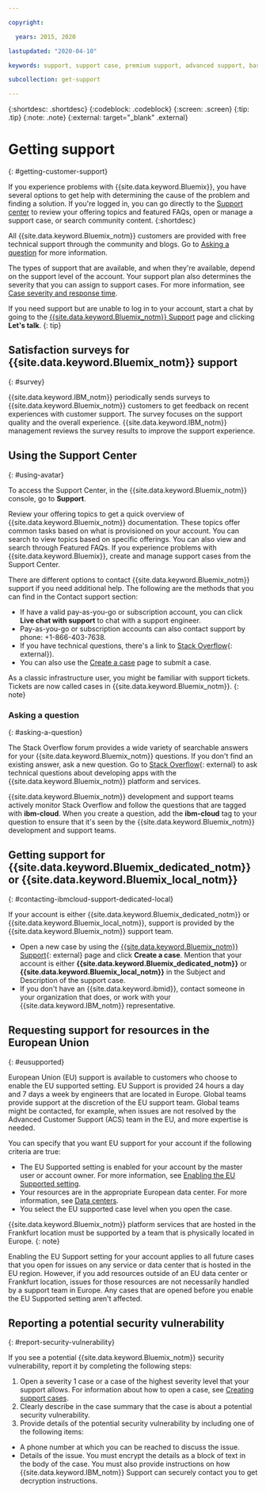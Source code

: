```yaml
---

copyright:

  years: 2015, 2020 

lastupdated: "2020-04-10"

keywords: support, support case, premium support, advanced support, basic support, support page, help

subcollection: get-support

---
```


{:shortdesc: .shortdesc}
{:codeblock: .codeblock}
{:screen: .screen}
{:tip: .tip}
{:note: .note}
{:external: target="_blank" .external}

# Getting support
{: #getting-customer-support}

If you experience problems with {{site.data.keyword.Bluemix}}, you have several options to get help with determining the cause of the problem and finding a solution. If you're logged in, you can go directly to the [Support center](https://{DomainName}/unifiedsupport/supportcenter) to review your offering topics and featured FAQs, open or manage a support case, or search community content.
{:shortdesc}

All {{site.data.keyword.Bluemix_notm}} customers are provided with free technical support through the community and blogs. Go to [Asking a question](/docs/get-support?topic=get-support-getting-customer-support#asking-a-question) for more information. 

The types of support that are available, and when they're available, depend on the support level of the account. Your support plan also determines the severity that you can assign to support cases. For more information, see [Case severity and response time](/docs/get-support?topic=get-support-support-case-severity#support-case-severity).

If you need support but are unable to log in to your account, start a chat by going to the [{{site.data.keyword.Bluemix_notm}} Support](https://www.ibm.com/cloud/support) page and clicking **Let's talk**. 
{: tip}


## Satisfaction surveys for {{site.data.keyword.Bluemix_notm}} support  
{: #survey}

{{site.data.keyword.IBM_notm}} periodically sends surveys to {{site.data.keyword.Bluemix_notm}} customers to get feedback on recent experiences with customer support. The survey focuses on the support quality and the overall experience. {{site.data.keyword.IBM_notm}} management reviews the survey results to improve the support experience.


## Using the Support Center
{: #using-avatar}

To access the Support Center, in the {{site.data.keyword.Bluemix_notm}} console, go to **Support**.  

Review your offering topics to get a quick overview of {{site.data.keyword.Bluemix_notm}} documentation. These topics offer common tasks based on what is provisioned on your account. You can search to view topics based on specific offerings. You can also view and search through Featured FAQs. If you experience problems with {{site.data.keyword.Bluemix}}, create and manage support cases from the Support Center. 

There are different options to contact {{site.data.keyword.Bluemix_notm}} support if you need additional help. The following are the methods that you can find in the Contact support section: 

* If have a valid pay-as-you-go or subscription account, you can click **Live chat with support** to chat with a support engineer.  
* Pay-as-you-go or subscription accounts can also contact support by phone: +1-866-403-7638.
* If you have technical questions, there's a link to [Stack Overflow](https://stackoverflow.com/questions/tagged/ibm-cloud){: external}). 
* You can also use the [Create a case](https://{DomainName}/unifiedsupport/cases/add) page to submit a case.

As a classic infrastructure user, you might be familiar with support tickets. Tickets are now called cases in {{site.data.keyword.Bluemix_notm}}. 
{: note} 

### Asking a question
{: #asking-a-question}

The Stack Overflow forum provides a wide variety of searchable answers for your {{site.data.keyword.Bluemix_notm}} questions. If you don't find an existing answer, ask a new question. Go to [Stack Overflow](https://stackoverflow.com/questions/tagged/ibm-cloud){: external} to ask technical questions about developing apps with the {{site.data.keyword.Bluemix_notm}} platform and services. 

{{site.data.keyword.Bluemix_notm}} development and support teams actively monitor Stack Overflow and follow the questions that are tagged with **ibm-cloud**. When you create a question, add the **ibm-cloud** tag to your question to ensure that it's seen by the {{site.data.keyword.Bluemix_notm}} development and support teams.


## Getting support for {{site.data.keyword.Bluemix_dedicated_notm}} or {{site.data.keyword.Bluemix_local_notm}}
{: #contacting-ibmcloud-support-dedicated-local}

If your account is either {{site.data.keyword.Bluemix_dedicated_notm}} or {{site.data.keyword.Bluemix_local_notm}}, support is provided by the {{site.data.keyword.Bluemix_notm}} support team. 

* Open a new case by using the [{{site.data.keyword.Bluemix_notm}} Support](https://{DomainName}/unifiedsupport/supportcenter){: external} page and click **Create a case**. Mention that your account is either **{{site.data.keyword.Bluemix_dedicated_notm}}** or **{{site.data.keyword.Bluemix_local_notm}}** in the Subject and Description of the support case. 
* If you don't have an {{site.data.keyword.ibmid}}, contact someone in your organization that does, or work with your {{site.data.keyword.IBM_notm}} representative.


## Requesting support for resources in the European Union
{: #eusupported}

European Union (EU) support is available to customers who choose to enable the EU supported setting. EU Support is provided 24 hours a day and 7 days a week by engineers that are located in Europe. Global teams provide support at the discretion of the EU support team. Global teams might be contacted, for example, when issues are not resolved by the Advanced Customer Support (ACS) team in the EU, and more expertise is needed.

You can specify that you want EU support for your account if the following criteria are true:

* The EU Supported setting is enabled for your account by the master user or account owner. For more information, see [Enabling the EU Supported setting](/docs/account?topic=account-eu-hipaa-supported#bill_eusupported).
* Your resources are in the appropriate European data center. For more information, see [Data centers](/docs/overview?topic=overview-locations#data-centers).
* You select the EU supported case level when you open the case.

{{site.data.keyword.Bluemix_notm}} platform services that are hosted in the Frankfurt location must be supported by a team that is physically located in Europe. 
{: note}  

Enabling the EU Support setting for your account applies to all future cases that you open for issues on any service or data center that is hosted in the EU region. However, if you add resources outside of an EU data center or Frankfurt location, issues for those resources are not necessarily handled by a support team in Europe. Any cases that are opened before you enable the EU Supported setting aren't affected. 


## Reporting a potential security vulnerability
{: #report-security-vulnerability}

If you see a potential {{site.data.keyword.Bluemix_notm}} security vulnerability, report it by completing the following steps:

1. Open a severity 1 case or a case of the highest severity level that your support allows. For information about how to open a case, see [Creating support cases](/docs/get-support?topic=get-support-open-case#opentechcase).
1. Clearly describe in the case summary that the case is about a potential security vulnerability.
1. Provide details of the potential security vulnerability by including one of the following items:
* A phone number at which you can be reached to discuss the issue.
* Details of the issue. You must encrypt the details as a block of text in the body of the case. You must also provide instructions on how {{site.data.keyword.IBM_notm}} Support can securely contact you to get decryption instructions.
